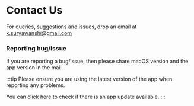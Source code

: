 
# Contact Us

For queries, suggestions and issues, drop an email at k.suryawanshi@gmail.com

### Reporting bug/issue
If you are reporting a bug/issue, then please share macOS version and the app version in the mail.


:::tip
Please ensure you are using the latest version of the app when reporting any problems.

You can [click here](macappstore://itunes.apple.com/app/id1472935217?pt=109796802&ct=website-download-button&mt=8) to check if there is an app update available.
:::
